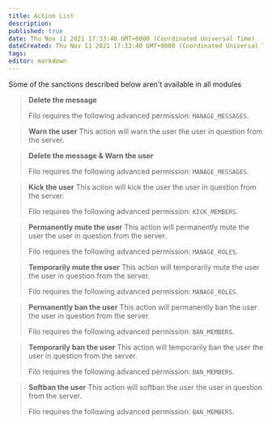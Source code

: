 ```yaml
---
title: Action List
description:
published: true
date: Thu Nov 11 2021 17:33:40 GMT+0000 (Coordinated Universal Time)
dateCreated: Thu Nov 11 2021 17:33:40 GMT+0000 (Coordinated Universal Time)
tags:
editor: markdown
---
```


Some of the sanctions described below aren't available in all modules

> **Delete the message**
>
> Filo requires the following advanced permission: ``MANAGE_MESSAGES``.

> **Warn the user**
> This action will warn the user the user in question from the server.

> **Delete the message & Warn the user**
>
> Filo requires the following advanced permission: ``MANAGE_MESSAGES``.

> **Kick the user**
> This action will kick the user the user in question from the server.
>
> Filo requires the following advanced permission: ``KICK_MEMBERS``.

> **Permanently mute the user**
> This action will permanently mute the user the user in question from the server.
>
> Filo requires the following advanced permission: ``MANAGE_ROLES``.

> **Temporarily mute the user**
> This action will temporarily mute the user the user in question from the server.
>
> Filo requires the following advanced permission: ``MANAGE_ROLES``.

> **Permanently ban the user**
> This action will permanently ban the user the user in question from the server.
>
> Filo requires the following advanced permission: ``BAN_MEMBERS``.

> **Temporarily ban the user**
> This action will temporarily ban the user the user in question from the server.
>
> Filo requires the following advanced permission: ``BAN_MEMBERS``.

> **Softban the user**
> This action will softban the user the user in question from the server.
>
> Filo requires the following advanced permission: ``BAN_MEMBERS``.
